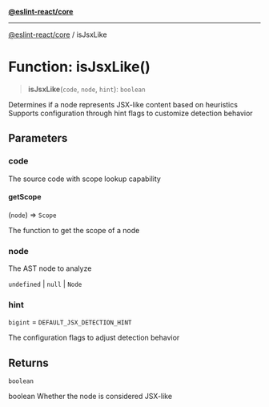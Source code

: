 [**@eslint-react/core**](../README.md)

***

[@eslint-react/core](../README.md) / isJsxLike

# Function: isJsxLike()

> **isJsxLike**(`code`, `node`, `hint`): `boolean`

Determines if a node represents JSX-like content based on heuristics
Supports configuration through hint flags to customize detection behavior

## Parameters

### code

The source code with scope lookup capability

#### getScope

(`node`) => `Scope`

The function to get the scope of a node

### node

The AST node to analyze

`undefined` | `null` | `Node`

### hint

`bigint` = `DEFAULT_JSX_DETECTION_HINT`

The configuration flags to adjust detection behavior

## Returns

`boolean`

boolean Whether the node is considered JSX-like
